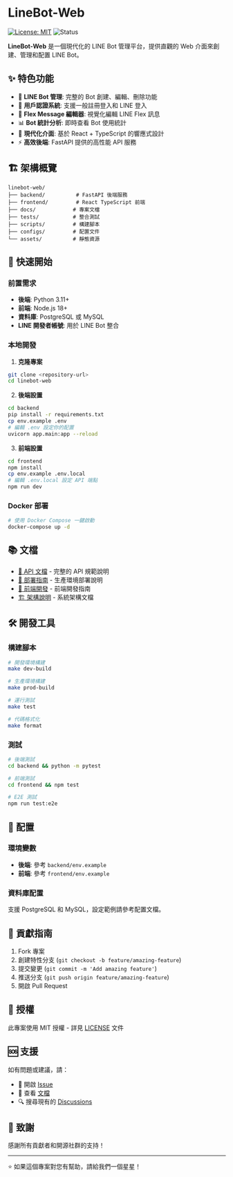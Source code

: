 # LineBot-Web

[![License: MIT](https://img.shields.io/badge/License-MIT-yellow.svg)](https://opensource.org/licenses/MIT)
![Status](https://img.shields.io/badge/Status-Development-blue)

**LineBot-Web** 是一個現代化的 LINE Bot 管理平台，提供直觀的 Web 介面來創建、管理和配置 LINE Bot。

## ✨ 特色功能

- 🤖 **LINE Bot 管理**: 完整的 Bot 創建、編輯、刪除功能
- 🔐 **用戶認證系統**: 支援一般註冊登入和 LINE 登入
- 📝 **Flex Message 編輯器**: 視覺化編輯 LINE Flex 訊息
- 📊 **Bot 統計分析**: 即時查看 Bot 使用統計
- 🎨 **現代化介面**: 基於 React + TypeScript 的響應式設計
- ⚡ **高效後端**: FastAPI 提供的高性能 API 服務

## 🏗️ 架構概覽

```
linebot-web/
├── backend/          # FastAPI 後端服務
├── frontend/         # React TypeScript 前端
├── docs/            # 專案文檔
├── tests/           # 整合測試
├── scripts/         # 構建腳本
├── configs/         # 配置文件
└── assets/          # 靜態資源
```

## 🚀 快速開始

### 前置需求

- **後端**: Python 3.11+
- **前端**: Node.js 18+
- **資料庫**: PostgreSQL 或 MySQL
- **LINE 開發者帳號**: 用於 LINE Bot 整合

### 本地開發

1. **克隆專案**
```bash
git clone <repository-url>
cd linebot-web
```

2. **後端設置**
```bash
cd backend
pip install -r requirements.txt
cp env.example .env
# 編輯 .env 設定你的配置
uvicorn app.main:app --reload
```

3. **前端設置**
```bash
cd frontend
npm install
cp env.example .env.local
# 編輯 .env.local 設定 API 端點
npm run dev
```

### Docker 部署

```bash
# 使用 Docker Compose 一鍵啟動
docker-compose up -d
```

## 📚 文檔

- [📖 API 文檔](docs/api/) - 完整的 API 規範說明
- [🚀 部署指南](docs/deployment/) - 生產環境部署說明
- [🎨 前端開發](docs/frontend/) - 前端開發指南
- [🏗️ 架構說明](docs/architecture/) - 系統架構文檔

## 🛠️ 開發工具

### 構建腳本

```bash
# 開發環境構建
make dev-build

# 生產環境構建  
make prod-build

# 運行測試
make test

# 代碼格式化
make format
```

### 測試

```bash
# 後端測試
cd backend && python -m pytest

# 前端測試
cd frontend && npm test

# E2E 測試
npm run test:e2e
```

## 🔧 配置

### 環境變數

- **後端**: 參考 `backend/env.example`
- **前端**: 參考 `frontend/env.example`

### 資料庫配置

支援 PostgreSQL 和 MySQL，設定範例請參考配置文檔。

## 🤝 貢獻指南

1. Fork 專案
2. 創建特性分支 (`git checkout -b feature/amazing-feature`)
3. 提交變更 (`git commit -m 'Add amazing feature'`)
4. 推送分支 (`git push origin feature/amazing-feature`)
5. 開啟 Pull Request

## 📄 授權

此專案使用 MIT 授權 - 詳見 [LICENSE](LICENSE) 文件

## 🆘 支援

如有問題或建議，請：

- 📧 開啟 [Issue](../../issues)
- 💬 查看 [文檔](docs/)
- 🔍 搜尋現有的 [Discussions](../../discussions)

## 🙏 致謝

感謝所有貢獻者和開源社群的支持！

---

⭐ 如果這個專案對您有幫助，請給我們一個星星！